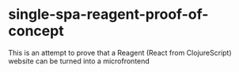 # single-spa-reagent-proof-of-concept
This is an attempt to prove that a Reagent (React from ClojureScript) website can be turned into a microfrontend
